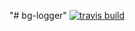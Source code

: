 "# bg-logger" 
[![travis build](https://img.shields.io/travis/bangood/bg-logger.svg)](https://travis-ci.org/bangood/bg-logger)

